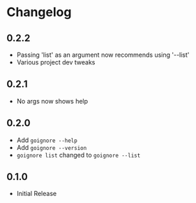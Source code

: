 # Changelog

## 0.2.2

- Passing 'list' as an argument now recommends using '--list'
- Various project dev tweaks

## 0.2.1

- No args now shows help

## 0.2.0

- Add `goignore --help`
- Add `goignore --version`
- `goignore list` changed to `goignore --list`

## 0.1.0

- Initial Release
